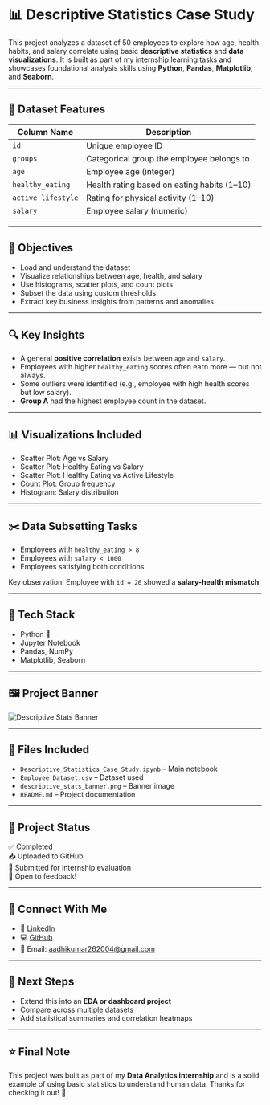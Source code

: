 # 📊 Descriptive Statistics Case Study

This project analyzes a dataset of 50 employees to explore how age, health habits, and salary correlate using basic **descriptive statistics** and **data visualizations**. It is built as part of my internship learning tasks and showcases foundational analysis skills using **Python**, **Pandas**, **Matplotlib**, and **Seaborn**.

---

## 📁 Dataset Features

| Column Name         | Description                                 |
|---------------------|---------------------------------------------|
| `id`                | Unique employee ID                          |
| `groups`            | Categorical group the employee belongs to   |
| `age`               | Employee age (integer)                      |
| `healthy_eating`    | Health rating based on eating habits (1–10) |
| `active_lifestyle`  | Rating for physical activity (1–10)         |
| `salary`            | Employee salary (numeric)                   |

---

## 📌 Objectives

- Load and understand the dataset
- Visualize relationships between age, health, and salary
- Use histograms, scatter plots, and count plots
- Subset the data using custom thresholds
- Extract key business insights from patterns and anomalies

---

## 🔍 Key Insights

- A general **positive correlation** exists between `age` and `salary`.
- Employees with higher `healthy_eating` scores often earn more — but not always.
- Some outliers were identified (e.g., employee with high health scores but low salary).
- **Group A** had the highest employee count in the dataset.

---

## 📊 Visualizations Included

- Scatter Plot: Age vs Salary  
- Scatter Plot: Healthy Eating vs Salary  
- Scatter Plot: Healthy Eating vs Active Lifestyle  
- Count Plot: Group frequency  
- Histogram: Salary distribution  

---

## ✂️ Data Subsetting Tasks

- Employees with `healthy_eating > 8`
- Employees with `salary < 1000`
- Employees satisfying both conditions

Key observation: Employee with `id = 26` showed a **salary-health mismatch**.

---

## 🧰 Tech Stack

- Python 🐍  
- Jupyter Notebook  
- Pandas, NumPy  
- Matplotlib, Seaborn  

---

## 🖼️ Project Banner

![Descriptive Stats Banner](descriptive_stats_banner.png)

---

## 📁 Files Included

- `Descriptive_Statistics_Case_Study.ipynb` – Main notebook  
- `Employee Dataset.csv` – Dataset used  
- `descriptive_stats_banner.png` – Banner image  
- `README.md` – Project documentation

---

## 📌 Project Status

✅ Completed  
📤 Uploaded to GitHub  
📩 Submitted for internship evaluation  
🧠 Open to feedback!

---

## 🤝 Connect With Me

- 💼 [LinkedIn](https://www.linkedin.com/in/aditya-kumar-verma-791035269/)  
- 💻 [GitHub](https://github.com/yourusername)  
- 📧 Email: aadhikumar262004@gmail.com

---

## 🚀 Next Steps

- Extend this into an **EDA or dashboard project**
- Compare across multiple datasets
- Add statistical summaries and correlation heatmaps

---

## ⭐ Final Note

This project was built as part of my **Data Analytics internship** and is a solid example of using basic statistics to understand human data. Thanks for checking it out! 🙌
